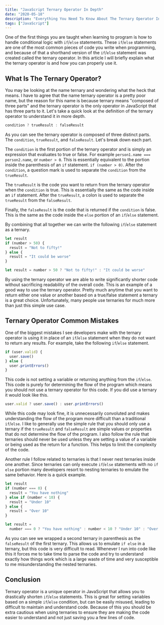 ```yaml
---
title: "JavaScript Ternary Operator In Depth"
date: "2020-05-18"
description: "Everything You Need To Know About The Ternary Operator In JavaScript."
tags: ["JavaScript"]
---
```


One of the first things you are taught when learning to program is how to handle conditional logic with `if`/`else` statements. These `if`/`else` statements are one of the most common pieces of code you write when programming, and because of that a shorthand version of the `if`/`else` statement was created called the ternary operator. In this article I will briefly explain what the ternary operator is and how you can properly use it.

## What Is The Ternary Operator?

You may be looking at the name ternary and wondering what the heck that means. I have to agree that the name ternary operator is a pretty poor name, but the reason for this name is because ternary means "composed of three parts" and the ternary operator is the only operator in JavaScript that has three parts to it. Let's take a quick look at the definition of the ternary operator to understand it in more depth.

```js
condition ? trueResult : falseResult
```

As you can see the ternary operator is composed of three distinct parts. The `condition`, `trueResult`, and `falseResult`. Let's break down each part.

The `condition` is the first portion of the ternary operator and is simply an expression that evaluates to true or false. For example `person1.name === person2.name`, or `number > 0`. This is essentially equivalent to the portion inside the parenthesis of an `if` statement. `if (number > 0)`. After the `condition`, a question mark is used to separate the `condition` from the `trueResult`.

The `trueResult` is the code you want to return from the ternary operator when the `condition` is true. This is essentially the same as the code inside an `if` statement. After the `trueResult`, a colon is used to separate the `trueResult` from the `falseResult`.

Finally, the `falseResult` is the code that is returned if the `condition` is false. This is the same as the code inside the `else` portion of an `if`/`else` statement.

By combining that all together we can write the following `if`/`else` statement as a ternary.

```js
let result
if (number > 50) {
  result = "Not to fifty!"
} else {
  result = "It could be worse"
}
```

```js
let result = number > 50 ? "Not to fifty!" : "It could be worse"
```

By using the ternary operator we are able to write significantly shorter code without sacrificing readability of the overall code. This is an example of a good way to use the ternary operator. Pretty much anytime that you want to return either one value or another based on a true/false statement a ternary is a great choice. Unfortunately, many people use ternaries for much more than just this simple use case.

## Ternary Operator Common Mistakes

One of the biggest mistakes I see developers make with the ternary operator is using it in place of an `if`/`else` statement when they do not want to return any results. For example, take the following `if`/`else` statement.

```js
if (user.valid) {
  user.save()
} else {
  user.printErrors()
}
```

This code is not setting a variable or returning anything from the `if`/`else`. This code is purely for determining the flow of the program which means you should not use a ternary operator for this code. If you did use a ternary it would look like this.

```js
user.valid ? user.save() : user.printErrors()
```

While this code may look fine, it is unnecessarily convoluted and makes understanding the flow of the program more difficult than a traditional `if`/`else`. I like to generally use the simple rule that you should only use a ternary if the `trueResult` and `falseResult` are simple values or properties that do not determine the flow of the program. I also follow the rule that ternaries should never be used unless they are setting a value of a variable or being used as the return for a function. This helps to limit the complexity of the code.

Another rule I follow related to ternaries is that I never nest ternaries inside one another. Since ternaries can only execute `if`/`else` statements with no `if else` portion many developers resort to nesting ternaries to emulate the same behavior. Here is a quick example.

```js
let result
if (number === 0) {
  result = "You have nothing"
} else if (number < 10) {
  result = "Under 10"
} else {
  result = "Over 10"
}
```

```js
let result =
  number === 0 ? "You have nothing" : number < 10 ? "Under 10" : "Over 10"
```

As you can see we wrapped a second ternary in parenthesis as the `falseResult` of the first ternary. This allows us to emulate `if else` in a ternary, but this code is very difficult to read. Whenever I run into code like this it forces me to take time to parse the code and try to understand exactly how things work which is a large waste of time and very susceptible to me misunderstanding the nested ternaries.

## Conclusion

Ternary operator is a unique operator in JavaScript that allows you to drastically shorten `if`/`else` statements. This is great for setting variables based on a simple `if`/`else` condition, but can be easily misused, leading to difficult to maintain and understand code. Because of this you should be extra cautious when using ternaries to ensure they are making the code easier to understand and not just saving you a few lines of code.
